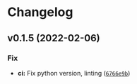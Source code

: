 # Changelog

<!--next-version-placeholder-->

## v0.1.5 (2022-02-06)
### Fix
* **ci:** Fix python version, linting ([`6766e9b`](https://github.com/FactFiber/proto-semantic-release-py/commit/6766e9b27e2c1e6d914ce643d0eb20c002e79a65))
